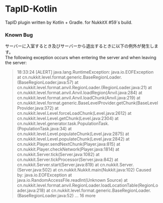 # TapID-Kotlin
TapID plugin written by Kotlin + Gradle. for NukkitX #59`s build.

### Known Bug
サーバーに入室するとき及びサーバーから退出するときに以下の例外が発生します。  
The following exception occurs when entering the server and when leaving the server:
> 18:33:24 [ALERT] java.lang.RuntimeException: java.io.EOFException
        at cn.nukkit.level.format.generic.BaseRegionLoader.<init>(BaseRegionLoader.java:57)
        at cn.nukkit.level.format.anvil.RegionLoader.<init>(RegionLoader.java:21)
        at cn.nukkit.level.format.anvil.Anvil.loadRegion(Anvil.java:284)
        at cn.nukkit.level.format.anvil.Anvil.loadChunk(Anvil.java:219)
        at cn.nukkit.level.format.generic.BaseLevelProvider.getChunk(BaseLevelProvider.java:372)
        at cn.nukkit.level.Level.forceLoadChunk(Level.java:2612)
        at cn.nukkit.level.Level.getChunk(Level.java:2304)
        at cn.nukkit.level.generator.task.PopulationTask.<init>(PopulationTask.java:34)
        at cn.nukkit.level.Level.populateChunk(Level.java:2875)
        at cn.nukkit.level.Level.populateChunk(Level.java:2842)
        at cn.nukkit.Player.sendNextChunk(Player.java:815)
        at cn.nukkit.Player.checkNetwork(Player.java:1814)
        at cn.nukkit.Server.tick(Server.java:1082)
        at cn.nukkit.Server.tickProcessor(Server.java:842)
        at cn.nukkit.Server.start(Server.java:819)
        at cn.nukkit.Server.<init>(Server.java:502)
        at cn.nukkit.Nukkit.main(Nukkit.java:102)
Caused by: java.io.EOFException
        at java.io.RandomAccessFile.readInt(Unknown Source)
        at cn.nukkit.level.format.anvil.RegionLoader.loadLocationTable(RegionLoader.java:218)
        at cn.nukkit.level.format.generic.BaseRegionLoader.<init>(BaseRegionLoader.java:52)
        ... 16 more
